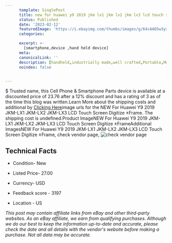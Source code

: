 ```yaml
---
      template: SinglePost
      title: new for huawei y9 2019 jkm lx1 jkm lx2 jkm lx3 lcd touch screen digitize frame
      status: Published
      date: '2023-02-12'
      featuredImage: 'https://i.ebayimg.com/thumbs/images/g/64cAAOSw3yxhVBcZ/s-l225.jpg'
      categories: 

      excerpt: >-
        [smartphone,device ,hand held device]
      meta:
      canonicalLink: ''
      description: [handheld,industrially made,well crafted,Portable,Mobile,Compact,Convenient,Lightweight,Maneuverable,Man-portable,Miniature,Carriable,Hand-held,Light,Holdable,Transportable,Mobile device,Pocket-sized,On-the-go,Wireless,Cordless,Compact size,Convenient size, smartphone,device ,hand held device]
      noindex: false

        
---
```

$
    Trusted name, this Cell Phone & Smartphone Parts device is available at a discounted price of 23.76 after a 12% discount and has a rating of 3 as of the time this blog was written.Learn More about the shipping costs and additional by [Clicking Here](https://www.ebay.com/itm/403197059687?hash=item5de06ae267%3Ag%3A64cAAOSw3yxhVBcZ&mkevt=1&mkcid=1&mkrid=711-53200-19255-0&campid=%253CePNCampaignId%253E&customid=%253CreferenceId%253E&toolid=10049)image urls for the NEW For Huawei Y9 2019 JKM-LX1 JKM-LX2 JKM-LX3 LCD Touch Screen Digitize ±Frame. The shipping cost is undefined.Product ImageNEW For Huawei Y9 2019 JKM-LX1 JKM-LX2 JKM-LX3 LCD Touch Screen Digitize ±FrameAdditional ImagesNEW For Huawei Y9 2019 JKM-LX1 JKM-LX2 JKM-LX3 LCD Touch Screen Digitize ±Frame, check vendor page, ![check vendor page](https://origin-galleryplus.ebayimg.com/ws/web/403197059687_2_0_1/225x225.jpg,https://origin-galleryplus.ebayimg.com/ws/web/403197059687_3_0_1/225x225.jpg,https://origin-galleryplus.ebayimg.com/ws/web/403197059687_4_0_1/225x225.jpg,https://origin-galleryplus.ebayimg.com/ws/web/403197059687_5_0_1/225x225.jpg,https://origin-galleryplus.ebayimg.com/ws/web/403197059687_6_0_1/225x225.jpg,https://origin-galleryplus.ebayimg.com/ws/web/403197059687_7_0_1/225x225.jpg,https://origin-galleryplus.ebayimg.com/ws/web/403197059687_8_0_1/225x225.jpg,https://origin-galleryplus.ebayimg.com/ws/web/403197059687_9_0_1/225x225.jpg)
    
    

 ## Technical Facts 



     
      

 - Condition- New 


      

 - Listed Price- 27.00 


      

 - Currency- USD 


      

 - Feedback score - 3197 


      

 - Location - US 


      
      

 *_This post may contain affiliate links from eBay and other third-party websites. As an eBay affiliate, we earn from qualifying purchases. Although we do our best to keep the information up-to-date and accurate, please check the date and all details with the vendor's website before making a purchase. Not all data may be accurate._*



    
    
    
    
    